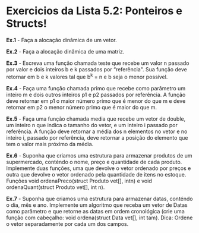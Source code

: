 # Exercicios da Lista 5.2: Ponteiros e Structs!

**Ex.1** - Faça a alocação dinâmica de um vetor.

**Ex.2** - Faça a alocação dinâmica de uma matriz.

**Ex.3** - Escreva uma função chamada teste que recebe um valor n passado por valor e dois inteiros b e k passados por “referência". Sua função deve retornar em b e k valores tal que b<sup>k</sup> = n e b seja o menor
possível.
                                         
**Ex.4** - Faça uma função chamada primo que recebe como parâmetro um inteiro m e dois outros inteiros p1 e p2 passados por referência. A função deve retornar em p1 o maior número primo que é menor do que m e deve retornar em p2 o menor número primo que é maior do que m.

**Ex.5** - Faça uma função chamada media que recebe um vetor de double, um inteiro n que indica o tamanho do vetor, e um inteiro i passado por referência. A função deve retornar a média dos n elementos no vetor e no inteiro i, passado por referência, deve retornar a posição do elemento que tem o valor mais próximo da média.

**Ex.6** - Suponha que criamos uma estrutura para armazenar produtos de um supermercado, conténdo o nome, preço e quantidade de cada produto. Implemente duas funções, uma que devolve o vetor ordenado por preços e outra que devolve o vetor ordenado pela quantidade de itens no estoque. Funções void ordenaPreco(struct Produto vet[], intn) e void ordenaQuant(struct Produto vet[], int n).

**Ex.7** - Suponha que criamos uma estrutura para armazenar datas, conténdo o dia, mês e ano. Implemente um algoritmo que receba um vetor de Datas como parâmetro e que retorne as datas em
ordem cronológica (crie uma função com cabeçalho: void ordena(struct Data vet[], int tam).
Dica: Ordene o vetor separadamente por cada um dos campos.
